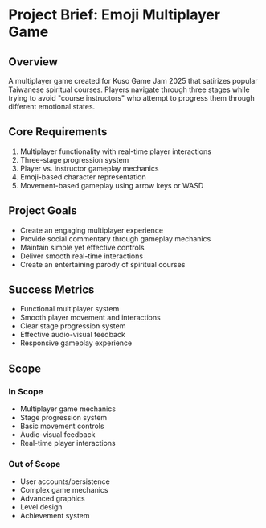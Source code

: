 # Project Brief: Emoji Multiplayer Game

## Overview
A multiplayer game created for Kuso Game Jam 2025 that satirizes popular Taiwanese spiritual courses. Players navigate through three stages while trying to avoid "course instructors" who attempt to progress them through different emotional states.

## Core Requirements
1. Multiplayer functionality with real-time player interactions
2. Three-stage progression system
3. Player vs. instructor gameplay mechanics
4. Emoji-based character representation
5. Movement-based gameplay using arrow keys or WASD

## Project Goals
- Create an engaging multiplayer experience
- Provide social commentary through gameplay mechanics
- Maintain simple yet effective controls
- Deliver smooth real-time interactions
- Create an entertaining parody of spiritual courses

## Success Metrics
- Functional multiplayer system
- Smooth player movement and interactions
- Clear stage progression system
- Effective audio-visual feedback
- Responsive gameplay experience

## Scope
### In Scope
- Multiplayer game mechanics
- Stage progression system
- Basic movement controls
- Audio-visual feedback
- Real-time player interactions

### Out of Scope
- User accounts/persistence
- Complex game mechanics
- Advanced graphics
- Level design
- Achievement system
